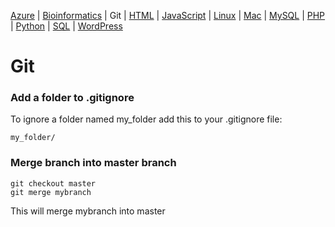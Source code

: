 <!-- Global site tag (gtag.js) - Google Analytics -->
<script async src="https://www.googletagmanager.com/gtag/js?id=UA-3525542-29"></script>
<script>
	window.dataLayer = window.dataLayer || [];

	function gtag() {
		dataLayer.push(arguments);
	}
	gtag("js", new Date());

	gtag("config", "UA-3525542-29");
</script>

[Azure](../azure) | [Bioinformatics](../bioinformatics) | Git | [HTML](../html) | [JavaScript](../javascript) | [Linux](../linux) | [Mac](../mac) | [MySQL](../mysql) | [PHP](../php) | [Python](../python) | [SQL](../sql) | [WordPress](../wordpress)

# Git
### Add a folder to .gitignore
To ignore a folder named my_folder add this to your .gitignore file:
```
my_folder/
```

### Merge branch into master branch
```
git checkout master
git merge mybranch
```

This will merge mybranch into master
